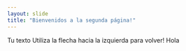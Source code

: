 ```yaml
---
layout: slide
title: "Bienvenidos a la segunda página!"
---
```

Tu texto
Utiliza la flecha hacia la izquierda para volver!
Hola
